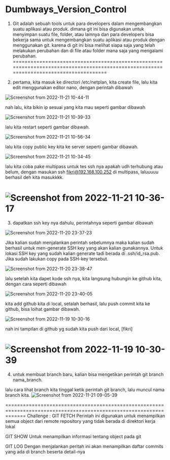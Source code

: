 # Dumbways_Version_Control

1. Git adalah sebuah tools untuk para developers dalam mengembangkan suatu aplikasi atau produk. dimana git ini bisa digunakan untuk menyimpan suatu file, folder, atau lainnya dan para developers bisa bekerja sama untuk mengembangkan suatu aplikasi atau produk dengan menggunakan git. karena di git ini bisa melihat siapa saja yang telah melakukan perubahan dan di file atau folder mana saja yang mengalami perubahan.
======================================================================================================================================

2. pertama, kita masuk ke directori /etc/netplan, kita create file, lalu kita edit menggunakan editor nano, dengan perintah dibawah

![Screenshot from 2022-11-21 10-44-11](https://user-images.githubusercontent.com/118157585/202961798-afaceeb0-0a71-4571-aa9d-cf98bac78de2.png)

nah lalu, kita bikin ip sesuai yang kita mau seperti gambar dibawah

![Screenshot from 2022-11-21 10-39-33](https://user-images.githubusercontent.com/118157585/202961791-1d0c4764-c545-49da-96b2-ccde9e29abba.png)

lalu kita restart seperti gambar dibawah.

![Screenshot from 2022-11-21 10-56-34](https://user-images.githubusercontent.com/118157585/202962466-a5190637-2191-4884-8a42-aef323252cef.png)

lalu kita copy public key kita ke server seperti gambar dibawah.

![Screenshot from 2022-11-21 10-34-45](https://user-images.githubusercontent.com/118157585/202961936-99fd5acc-02f2-43e9-8041-bcb365618460.png)

lalu kita coba pake multipass untuk tes ssh nya apakah udh terhubung atau belum, dengan masukan ssh fikri@192.168.100.252 di multipass, laluuuuu berhasil deh kita masukkkk.

![Screenshot from 2022-11-21 10-36-17](https://user-images.githubusercontent.com/118157585/202961782-f1a1b9fa-0694-4e22-806d-16a7fc91b8f4.png)
======================================================================================================================================

3. dapatkan ssh key nya dahulu, perintahnya seperti gambar dibawah

![Screenshot from 2022-11-20 23-37-23](https://user-images.githubusercontent.com/118157585/202915168-fbb34c9c-522d-4fef-a673-90d270e2b38e.png) 

Jika kalian sudah menjalankan perintah sebelumnya maka kalian sudah berhasil untuk men-generate SSH key yang akan kalian gunakannya. Untuk lokasi SSH key yang sudah kalian generate tadi berada di .ssh/id_rsa.pub. Jika sudah lakukan copy pada SSH-key tersebut.

![Screenshot from 2022-11-20 23-38-47](https://user-images.githubusercontent.com/118157585/202915169-8b3f739d-4ae3-4b0b-b9c5-d8bc26a2f3fb.png)

lalu setelah kita dapet kode ssh nya, kita langsung hubungin ke github kita, dengan cara seperti dibawah

![Screenshot from 2022-11-20 23-40-05](https://user-images.githubusercontent.com/118157585/202915171-0ab3ee6d-318e-4759-b802-6a6711da043f.png)

kita add github kita di local, setalah berhasil, lalu push commit kita ke github, bisa loihat gambar dibawah.

![Screenshot from 2022-11-19 10-30-16](https://user-images.githubusercontent.com/118157585/202915160-1da1fa05-f722-4d63-b5a5-f67a6704b1c4.png)

nah ini tampilan di github yg sudah kita push dari local, [fikri]

![Screenshot from 2022-11-19 10-30-39](https://user-images.githubusercontent.com/118157585/202915155-d15a67cc-152f-45c2-a62c-cfcb5b7c1b8e.png)
======================================================================================================================================

4. untuk membuat  branch baru, kalian bisa mengetikan perintah git branch nama_branch.

lalu cara lihat branch kita tinggal ketik perintah git branch, lalu muncul nama branch kita.
![Screenshot from 2022-11-21 09-05-39](https://user-images.githubusercontent.com/118157585/202945380-e3dbc2e1-379d-4962-a71e-c5c80960c16c.png)

===================================================================================================================
Challenge :
GIT FETCH
Perintah ini digunakan untuk menampilkan semua object dari remote repository yang tidak berada di direktori kerja lokal

GIT SHOW
Untuk menampilkan informasi tentang object pada git

GIT LOG
Dengan menjalankan peritah ini akan menampilkan daftar commits yang ada di branch beserta detail-nya
